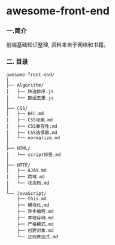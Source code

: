 # awesome-front-end
### 一.简介
前端基础知识整理, 资料来自于网络和书籍。

### 二. 目录

    awesome-front-end/
    │
    ├── Algorithm/
    │   ├── 快速排序.js
    │   └── 数组去重.js
    │
    ├── CSS/
    │   ├── BFC.md
    │   ├── CSS动画.md
    │   ├── CSS兼容性.md
    │   ├── CSS选择器.md
    │   └── normalize.md
    │
    ├── HTML/
    │   └── script标签.md
    │
    ├── HTTP/
    │   ├── AJAX.md
    │   ├── 跨域.md
    │   └── 状态码.md
    │
    └── JavaScript/
        ├── this.md
        ├── 模块化.md
        ├── 异步编程.md
        ├── 本地存储.md
        ├── 严格模式.md
        ├── 创建对象.md
        └── 正则表达式.md

